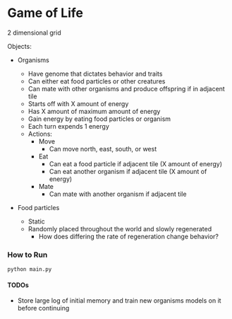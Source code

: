 # Game of Life


2 dimensional grid

Objects:

- Organisms
  - Have genome that dictates behavior and traits
  - Can either eat food particles or other creatures
  - Can mate with other organisms and produce offspring if in adjacent tile
  - Starts off with X amount of energy
  - Has X amount of maximum amount of energy
  - Gain energy by eating food particles or organism
  - Each turn expends 1 energy
  - Actions:
    - Move
      - Can move north, east, south, or west
    - Eat
      - Can eat a food particle if adjacent tile (X amount of energy)
      - Can eat another organism if adjacent tile (X amount of energy)
    - Mate
      - Can mate with another organism if adjacent tile

- Food particles
  - Static
  - Randomly placed throughout the world and slowly regenerated
    - How does differing the rate of regeneration change behavior?

### How to Run

```
python main.py
```


#### TODOs

- Store large log of initial memory and train new organisms models on it before continuing

